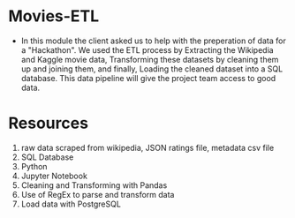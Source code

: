 # Movies-ETL
- In this module the client asked us to help with the preperation of data for a "Hackathon". We used the ETL process by Extracting the Wikipedia and Kaggle movie data, Transforming these datasets by cleaning them up and joining them, and finally, Loading the cleaned dataset into a SQL database. This data pipeline will give the project team access to good data.

# Resources
1. raw data scraped from wikipedia, JSON ratings file, metadata csv file
2. SQL Database
3. Python
4. Jupyter Notebook
5. Cleaning and Transforming with Pandas
6. Use of RegEx to parse and transform data
7. Load data with PostgreSQL
